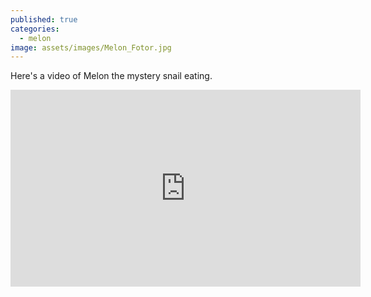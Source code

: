 ```yaml
---
published: true
categories:
  - melon
image: assets/images/Melon_Fotor.jpg  
---
```


Here's a video of Melon the mystery snail eating.

<iframe width="560" height="315" src="https://www.youtube.com/embed/sG9i8iEdmx4" frameborder="0" allow="accelerometer; autoplay; encrypted-media; gyroscope; picture-in-picture" allowfullscreen></iframe>
